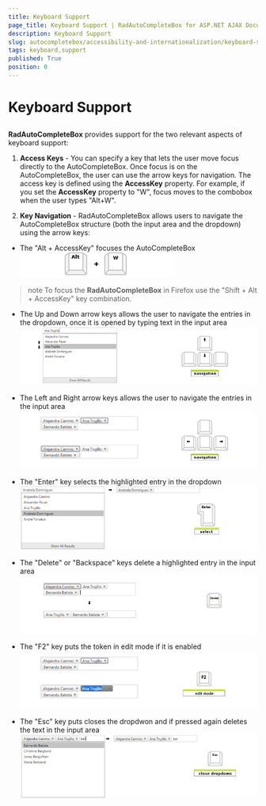 ```yaml
---
title: Keyboard Support
page_title: Keyboard Support | RadAutoCompleteBox for ASP.NET AJAX Documentation
description: Keyboard Support
slug: autocompletebox/accessibility-and-internationalization/keyboard-support
tags: keyboard,support
published: True
position: 0
---
```


# Keyboard Support



## 

**RadAutoCompleteBox** provides support for the two relevant aspects of keyboard support:

1. **Access Keys** - You can specify a key that lets the user move focus directly to the AutoCompleteBox. Once focus is on the AutoCompleteBox, the user can use the arrow keys for navigation. The access key is defined using the **AccessKey** property. For example, if you set the **AccessKey** property to "W", focus moves to the combobox when the user types "Alt+W".

2. **Key Navigation** - RadAutoCompleteBox allows users to navigate the AutoCompleteBox structure (both the input area and the dropdown) using the arrow keys:

* The "Alt + AccessKey" focuses the AutoCompleteBox ![autocompletebox-keyboardsupport-focus](images/autocompletebox-keyboardsupport-focus.png)

>note To focus the **RadAutoCompleteBox** in Firefox use the "Shift + Alt + AccessKey" key combination.
>

* The Up and Down arrow keys allows the user to navigate the entries in the dropdown, once it is opened by typing text in the input area ![autocompletebox-keyboardsupport-navigation-dropdown](images/autocompletebox-keyboardsupport-navigation-dropdown.png)

* The Left and Right arrow keys allows the user to navigate the entries in the input area ![autocompletebox-keyboardsupport-navigation-input](images/autocompletebox-keyboardsupport-navigation-input.png)

* The "Enter" key selects the highlighted entry in the dropdown ![autocompletebox-keyboardsupport-select](images/autocompletebox-keyboardsupport-select.png)

* The "Delete" or "Backspace" keys delete a highlighted entry in the input area ![autocompletebox-keyboardsupport-delete](images/autocompletebox-keyboardsupport-delete.png)

* The "F2" key puts the token in edit mode if it is enabled ![autocompletebox-keyboardsupport-edit](images/autocompletebox-keyboardsupport-navigation-edit.png)

* The "Esc" key puts closes the dropdwon and if pressed again deletes the text in the input area ![autocompletebox-keyboardsupport-escape](images/autocompletebox-keyboardsupport-escape.png)
